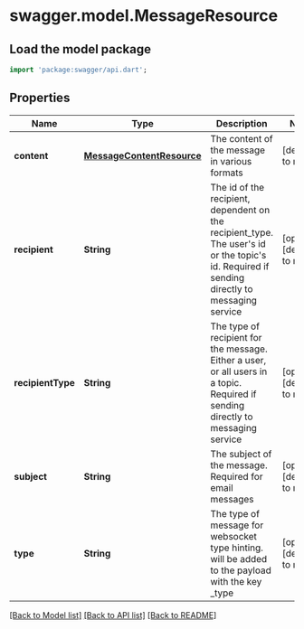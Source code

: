 # swagger.model.MessageResource

## Load the model package
```dart
import 'package:swagger/api.dart';
```

## Properties
Name | Type | Description | Notes
------------ | ------------- | ------------- | -------------
**content** | [**MessageContentResource**](MessageContentResource.md) | The content of the message in various formats | [default to null]
**recipient** | **String** | The id of the recipient, dependent on the recipient_type. The user&#39;s id or the topic&#39;s id. Required if sending directly to messaging service | [optional] [default to null]
**recipientType** | **String** | The type of recipient for the message. Either a user, or all users in a topic. Required if sending directly to messaging service | [optional] [default to null]
**subject** | **String** | The subject of the message. Required for email messages | [optional] [default to null]
**type** | **String** | The type of message for websocket type hinting. will be added to the payload with the key _type | [optional] [default to null]

[[Back to Model list]](../README.md#documentation-for-models) [[Back to API list]](../README.md#documentation-for-api-endpoints) [[Back to README]](../README.md)


